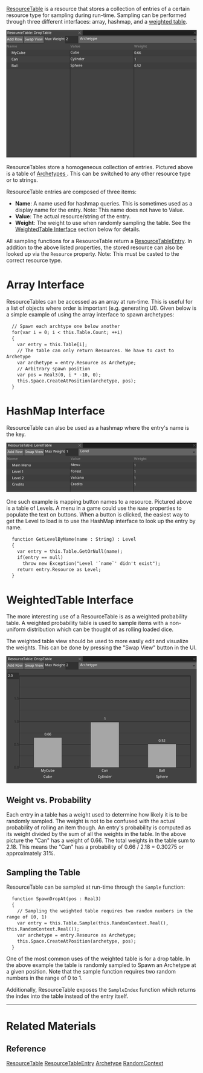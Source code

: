 [ResourceTable](https://github.com/ZilchEngine/ZilchDocs/blob/master/code_reference/class_reference/resourcetable.markdown) is a resource that stores a collection of entries of a certain resource type for sampling during run-time. Sampling can be performed through three different interfaces: array, hashmap, and a [ weighted table](https://github.com/ZilchEngine/ZilchDocs/blob/master.markdown#weightedtable-interface).




![ResourceTable1](https://raw.githubusercontent.com/ZilchEngine/ZilchFiles/master/doc_files/47118.PNG)

ResourceTables store a homogeneous collection of entries. Pictured above is a table of [ Archetypes ](https://github.com/ZilchEngine/ZilchDocs/blob/master/zilch_editor_documentation/zeromanual/architecture/archetypes.markdown). This can be switched to any other resource type or to strings.

ResourceTable entries are composed of three items:
 - **Name**: A name used for hashmap queries. This is sometimes used as a display name for the entry. Note: This name does not have to Value. 
 - **Value**: The actual resource/string of the entry.
 - **Weight**: The weight to use when randomly sampling the table. See the [ WeightedTable Interface](https://github.com/ZilchEngine/ZilchDocs/blob/master.markdown#weightedtable-interface) section below for details.

All sampling functions for a ResourceTable return a [ResourceTableEntry](https://github.com/ZilchEngine/ZilchDocs/blob/master/code_reference/class_reference/resourcetableentry.markdown). In addition to the above listed properties, the stored resource can also be looked up via the `Resource` property. Note: This must be casted to the correct resource type.

 #  Array Interface

ResourceTables can be accessed as an array at run-time. This is useful for a list of objects where order is important (e.g. generating UI). Given below is a simple example of using the array interface to spawn archetypes:

```lang=csharp 
  // Spawn each archtype one below another
  for(var i = 0; i < this.Table.Count; ++i)
  {
    var entry = this.Table[i];
    // The table can only return Resources. We have to cast to Archetype
    var archetype = entry.Resource as Archetype;
    // Arbitrary spawn position
    var pos = Real3(0, i * -10, 0);
    this.Space.CreateAtPosition(archetype, pos);
  }
```

 #  HashMap Interface

ResourceTable can also be used as a hashmap where the entry's name is the key.



![ResourceTable4](https://raw.githubusercontent.com/ZilchEngine/ZilchFiles/master/doc_files/47120.PNG)


 One such example is mapping button names to a resource. Pictured above is a table of Levels. A menu in a game could use the `Name` properties to populate the text on buttons. When a button is clicked, the easiest way to get the Level to load is to use the HashMap interface to look up the entry by name.

```lang=csharp
  function GetLevelByName(name : String) : Level
  {
    var entry = this.Table.GetOrNull(name);
    if(entry == null)
      throw new Exception("Level '`name`' didn't exist");
    return entry.Resource as Level;
  }
```

 #  WeightedTable Interface

The more interesting use of a ResourceTable is as a weighted probability table. A weighted probability table is used to sample items with a non-uniform distribution which can be thought of as rolling loaded dice.

The weighted table view should be used to more easily edit and visualize the weights. This can be done by pressing the "Swap View" button in the UI.



![ResourceTable2](https://raw.githubusercontent.com/ZilchEngine/ZilchFiles/master/doc_files/47122.PNG)


 ##  Weight vs. Probability
Each entry in a table has a weight used to determine how likely it is to be randomly sampled. The weight is not to be confused with the actual probability of rolling an item though. An entry's probability is computed as its weight divided by the sum of all the weights in the table. In the above picture the "Can" has a weight of 0.66. The total weights in the table sum to 2.18. This means the "Can" has a probability of 0.66 / 2.18 = 0.30275 or approximately 31%.

 ##  Sampling the Table
ResourceTable can be sampled at run-time through the `Sample` function:

```lang=csharp
  function SpawnDropAt(pos : Real3)
  {
    // Sampling the weighted table requires two random numbers in the range of [0, 1)
    var entry = this.Table.Sample(this.RandomContext.Real(), this.RandomContext.Real());
    var archetype = entry.Resource as Archetype;
    this.Space.CreateAtPosition(archetype, pos);
  }
```
One of the most common uses of the weighted table is for a drop table. In the above example the table is randomly sampled to Spawn an Archetype at a given position. Note that the sample function requires two random numbers in the range of 0 to 1.

Additionally, ResourceTable exposes the `SampleIndex` function which returns the index into the table instead of the entry itself.

---

 #  Related Materials
 ##  Reference
 [ResourceTable](https://github.com/ZilchEngine/ZilchDocs/blob/master/code_reference/class_reference/resourcetable.markdown)
 [ResourceTableEntry](https://github.com/ZilchEngine/ZilchDocs/blob/master/code_reference/class_reference/resourcetableentry.markdown)
 [Archetype](https://github.com/ZilchEngine/ZilchDocs/blob/master/code_reference/class_reference/archetype.markdown)
 [RandomContext](https://github.com/ZilchEngine/ZilchDocs/blob/master/code_reference/class_reference/randomcontext.markdown) 

 
